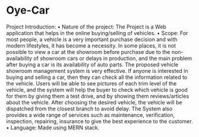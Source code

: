 # Oye-Car
Project Introduction:
•	Nature of the project:
The Project is a Web application that helps in the online buying/selling of vehicles.
•	Scope:
For most people, a vehicle is a very important purchase decision and with modern lifestyles, it has become a necessity. 
In some places, it is not possible to view a car at the showroom before purchase due to the non-availability of showroom 
cars or delays in production, and the main problem after buying a car is its availability of auto parts. The proposed 
vehicle showroom management system is very effective. If anyone is interested in buying and selling a car, then they 
can check all the information related to the vehicle. Users will be able to see pictures of each trim level of the vehicle,
and the system will help the buyer to check which vehicle is good for them by giving them a test drive, and by showing them 
reviews/articles about the vehicle. After choosing the desired vehicle, the vehicle will be dispatched from the closest branch 
to avoid delay. The System also provides a wide range of services such as maintenance, verification, inspection, repairing, 
insurance to give the best experience to the customer.
•	Language:
 Made using MERN stack.
